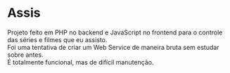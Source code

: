 # Assis
Projeto feito em PHP no backend e JavaScript no frontend para o controle das séries e filmes que eu assisto.  
Foi uma tentativa de criar um Web Service de maneira bruta sem estudar sobre antes.  
É totalmente funcional, mas de difícil manutenção.
